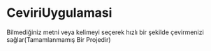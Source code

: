 # CeviriUygulamasi
Bilmediğiniz metni veya kelimeyi seçerek hızlı bir şekilde çevirmenizi sağlar(Tamamlanmamış Bir Projedir)
